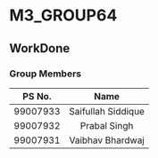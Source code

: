 # M3_GROUP64
## WorkDone
### Group Members
|PS No.|Name|
|:--:|:--:|
|99007933|Saifullah Siddique|
|99007932|Prabal Singh|
|99007931|Vaibhav Bhardwaj|


